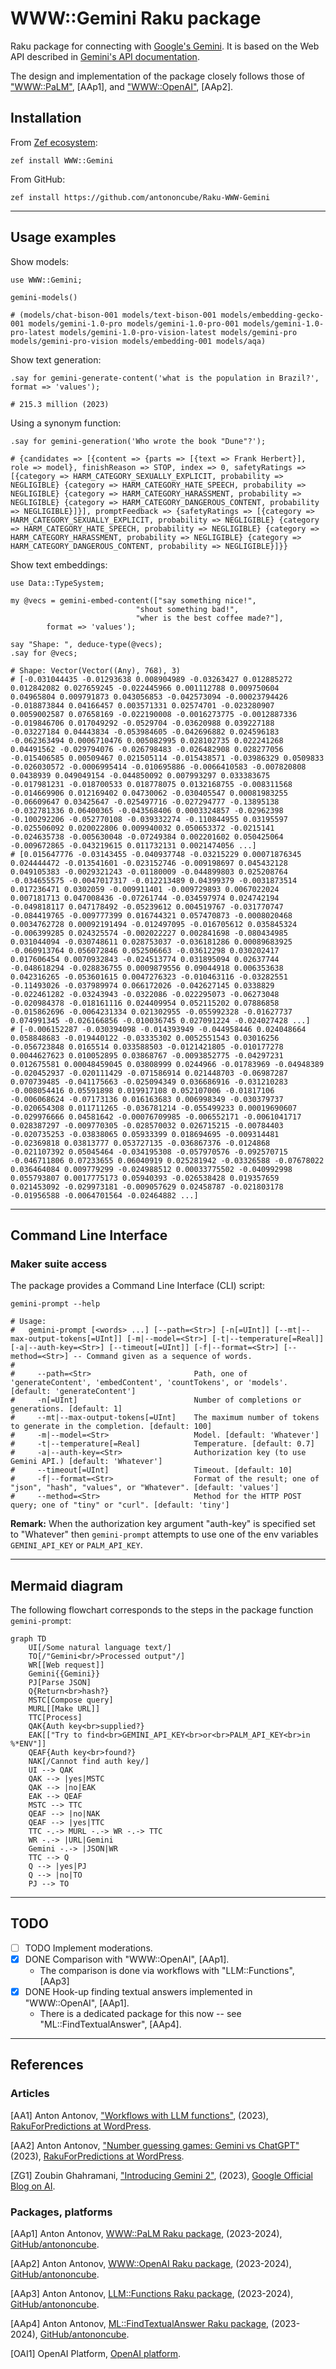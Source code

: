# WWW::Gemini Raku package

Raku package for connecting with [Google's Gemini](https://gemini.google.com/app).
It is based on the Web API described in [Gemini's API documentation](https://ai.google.dev/docs/gemini_api_overview).

The design and implementation of the package closely follows those of 
["WWW::PaLM"](https://raku.land/zef:antononcube/WWW::PaLM), [AAp1], and
["WWW::OpenAI"](https://raku.land/zef:antononcube/WWW::OpenAI), [AAp2].

## Installation 

From [Zef ecosystem](https://raku.land):

```
zef install WWW::Gemini
```

From GitHub:

```
zef install https://github.com/antononcube/Raku-WWW-Gemini
```

-----

## Usage examples

Show models:

```perl6
use WWW::Gemini;

gemini-models()
```
```
# (models/chat-bison-001 models/text-bison-001 models/embedding-gecko-001 models/gemini-1.0-pro models/gemini-1.0-pro-001 models/gemini-1.0-pro-latest models/gemini-1.0-pro-vision-latest models/gemini-pro models/gemini-pro-vision models/embedding-001 models/aqa)
```

Show text generation:

```perl6
.say for gemini-generate-content('what is the population in Brazil?', format => 'values');
```
```
# 215.3 million (2023)
```

Using a synonym function:

```perl6
.say for gemini-generation('Who wrote the book "Dune"?');
```
```
# {candidates => [{content => {parts => [{text => Frank Herbert}], role => model}, finishReason => STOP, index => 0, safetyRatings => [{category => HARM_CATEGORY_SEXUALLY_EXPLICIT, probability => NEGLIGIBLE} {category => HARM_CATEGORY_HATE_SPEECH, probability => NEGLIGIBLE} {category => HARM_CATEGORY_HARASSMENT, probability => NEGLIGIBLE} {category => HARM_CATEGORY_DANGEROUS_CONTENT, probability => NEGLIGIBLE}]}], promptFeedback => {safetyRatings => [{category => HARM_CATEGORY_SEXUALLY_EXPLICIT, probability => NEGLIGIBLE} {category => HARM_CATEGORY_HATE_SPEECH, probability => NEGLIGIBLE} {category => HARM_CATEGORY_HARASSMENT, probability => NEGLIGIBLE} {category => HARM_CATEGORY_DANGEROUS_CONTENT, probability => NEGLIGIBLE}]}}
```

Show text embeddings:

```perl6
use Data::TypeSystem;

my @vecs = gemini-embed-content(["say something nice!",
                            "shout something bad!",
                            "wher is the best coffee made?"],
        format => 'values');

say "Shape: ", deduce-type(@vecs);
.say for @vecs;
```
```
# Shape: Vector(Vector((Any), 768), 3)
# [-0.031044435 -0.01293638 0.008904989 -0.03263427 0.012885272 0.012842082 0.027659245 -0.022445966 0.001112788 0.009750604 0.04965804 0.009791873 0.043056853 -0.042573094 -0.00023794426 -0.018873844 0.04166457 0.003571331 0.02574701 -0.023280907 0.0059002587 0.07658169 -0.022190008 -0.0016273775 -0.0012887336 -0.019846706 0.017049292 -0.0529704 -0.03620988 0.039227188 -0.03227184 0.04443834 -0.053984605 -0.042696882 0.024596183 -0.062363494 0.0006710476 0.005082995 0.028102735 0.022241268 0.04491562 -0.029794076 -0.026798483 -0.026482908 0.028277056 -0.015406585 0.00509467 0.021505114 -0.015438571 -0.03986329 0.0509833 -0.026030572 -0.0006995414 -0.010695886 -0.0066410583 -0.007820808 0.0438939 0.049049154 -0.044850092 0.007993297 0.033383675 -0.017981231 -0.018700533 0.018778075 0.0132168755 -0.008311568 -0.014669906 0.012169402 0.04730062 -0.030405547 0.00081983255 -0.06609647 0.03425647 -0.025497716 -0.027294777 -0.13895138 -0.032781336 0.06400365 -0.043568406 0.0003324857 -0.02962398 -0.100292206 -0.052770108 -0.039332274 -0.110844955 0.03195597 -0.025506092 0.020022806 0.009940032 0.050653372 -0.0215141 -0.024635738 -0.005630048 -0.07249384 0.002201602 0.050425064 -0.009672865 -0.043219615 0.011732131 0.0021474056 ...]
# [0.015647776 -0.03143455 -0.040937748 -0.03215229 0.00071876345 0.024444472 -0.013541601 -0.023152746 -0.009198697 0.045432128 0.049105383 -0.0029321243 -0.01180009 -0.044899803 0.025208764 -0.034655575 -0.0047017317 -0.012213489 0.04399379 -0.0031873514 0.017236471 0.0302059 -0.009911401 -0.009729893 0.0067022024 0.007181713 0.047008436 -0.07261744 -0.034597974 0.024742194 -0.049818117 0.047178492 -0.05239612 0.004519767 -0.031770747 -0.084419765 -0.009777399 0.016744321 0.057470873 -0.0008020468 0.0034762728 0.00092191494 -0.012497095 -0.016705612 0.035845324 -0.006399285 0.024325574 -0.002022227 0.002841698 -0.080434985 0.031044094 -0.030748611 0.028753037 -0.036181286 0.00089683925 -0.060913764 0.056072846 0.052506663 -0.03612298 0.030202417 0.017606454 0.0070932843 -0.024513774 0.031895094 0.02637744 -0.048618294 -0.028836755 0.0009879556 0.09044918 0.006353638 0.042316265 -0.053601615 0.0047276323 -0.010463116 -0.03282551 -0.11493026 -0.037989974 0.066172026 -0.042627145 0.0338829 -0.022461282 -0.03243943 -0.0322086 -0.022295073 -0.06273048 -0.020984378 -0.018161116 0.024409954 0.052115202 0.07886858 -0.015862696 -0.0064231334 0.021302955 -0.055992328 -0.01627737 0.074991345 -0.026166856 -0.010036745 0.027091224 -0.024027428 ...]
# [-0.006152287 -0.030394098 -0.014393949 -0.044958446 0.024048664 0.058848683 -0.019440122 -0.03335302 0.0052551543 0.03016256 -0.056723848 0.0165514 0.033588503 -0.0121421805 -0.010177278 0.0044627623 0.010052895 0.03868767 -0.0093852775 -0.04297231 0.012675581 0.00048459045 0.03808999 0.0244966 -0.01783969 -0.04948389 -0.020452937 -0.020111429 -0.071586914 0.021448703 -0.06987287 0.070739485 -0.041175663 -0.025094349 0.036686916 -0.031210283 -0.008054416 0.05591898 0.019917108 0.052107006 -0.01817106 -0.006068624 -0.07173136 0.016163683 0.006998349 -0.030379737 -0.020654308 0.011711265 -0.036781214 -0.055499233 0.00019690607 -0.029976666 0.04581642 -0.00076709985 -0.006552171 -0.0061041717 0.028387297 -0.009770305 -0.028570032 0.026715215 -0.00784403 -0.020735253 -0.03838065 0.05933399 0.018694695 -0.009314481 -0.02369818 0.03813777 0.053727135 -0.036867376 -0.0124868 -0.021107392 0.05045464 -0.034195308 -0.057970576 -0.092570715 -0.046711806 0.07233655 0.06040919 0.025281942 -0.03326588 -0.07678022 0.036464084 0.009779299 -0.024988512 0.00033775502 -0.040992998 0.055793807 0.0017775173 0.05940393 -0.026538428 0.019357659 0.021453092 -0.029973181 -0.009057629 0.02458787 -0.021803178 -0.01956588 -0.0064701564 -0.02464882 ...]
```


-------

## Command Line Interface

### Maker suite access

The package provides a Command Line Interface (CLI) script:

```shell
gemini-prompt --help
```
```
# Usage:
#   gemini-prompt [<words> ...] [--path=<Str>] [-n[=UInt]] [--mt|--max-output-tokens[=UInt]] [-m|--model=<Str>] [-t|--temperature[=Real]] [-a|--auth-key=<Str>] [--timeout[=UInt]] [-f|--format=<Str>] [--method=<Str>] -- Command given as a sequence of words.
#   
#     --path=<Str>                       Path, one of 'generateContent', 'embedContent', 'countTokens', or 'models'. [default: 'generateContent']
#     -n[=UInt]                          Number of completions or generations. [default: 1]
#     --mt|--max-output-tokens[=UInt]    The maximum number of tokens to generate in the completion. [default: 100]
#     -m|--model=<Str>                   Model. [default: 'Whatever']
#     -t|--temperature[=Real]            Temperature. [default: 0.7]
#     -a|--auth-key=<Str>                Authorization key (to use Gemini API.) [default: 'Whatever']
#     --timeout[=UInt]                   Timeout. [default: 10]
#     -f|--format=<Str>                  Format of the result; one of "json", "hash", "values", or "Whatever". [default: 'values']
#     --method=<Str>                     Method for the HTTP POST query; one of "tiny" or "curl". [default: 'tiny']
```

**Remark:** When the authorization key argument "auth-key" is specified set to "Whatever"
then `gemini-prompt` attempts to use one of the env variables `GEMINI_API_KEY` or `PALM_API_KEY`.


--------

## Mermaid diagram

The following flowchart corresponds to the steps in the package function `gemini-prompt`:

```mermaid
graph TD
	UI[/Some natural language text/]
	TO[/"Gemini<br/>Processed output"/]
	WR[[Web request]]
	Gemini{{Gemini}}
	PJ[Parse JSON]
	Q{Return<br>hash?}
	MSTC[Compose query]
	MURL[[Make URL]]
	TTC[Process]
	QAK{Auth key<br>supplied?}
	EAK[["Try to find<br>GEMINI_API_KEY<br>or<br>PALM_API_KEY<br>in %*ENV"]]
	QEAF{Auth key<br>found?}
	NAK[/Cannot find auth key/]
	UI --> QAK
	QAK --> |yes|MSTC
	QAK --> |no|EAK
	EAK --> QEAF
	MSTC --> TTC
	QEAF --> |no|NAK
	QEAF --> |yes|TTC
	TTC -.-> MURL -.-> WR -.-> TTC
	WR -.-> |URL|Gemini 
	Gemini -.-> |JSON|WR
	TTC --> Q 
	Q --> |yes|PJ
	Q --> |no|TO
	PJ --> TO
```

------

## TODO

- [ ] TODO Implement moderations.
- [X] DONE Comparison with "WWW::OpenAI", [AAp1].
  - The comparison is done via workflows with "LLM::Functions", [AAp3]
- [X] DONE Hook-up finding textual answers implemented in "WWW::OpenAI", [AAp1].
  - There is a dedicated package for this now -- see "ML::FindTextualAnswer", [AAp4]. 

------

## References


### Articles

[AA1] Anton Antonov,
["Workflows with LLM functions"](https://rakuforprediction.wordpress.com/2023/08/01/workflows-with-llm-functions/),
(2023),
[RakuForPredictions at WordPress](https://rakuforprediction.wordpress.com).

[AA2] Anton Antonov,
["Number guessing games: Gemini vs ChatGPT"](https://rakuforprediction.wordpress.com/2023/08/06/number-guessing-games-gemini-vs-chatgpt/)
(2023),
[RakuForPredictions at WordPress](https://rakuforprediction.wordpress.com).

[ZG1] Zoubin Ghahramani,
["Introducing Gemini 2"](https://blog.google/technology/ai/google-gemini-2-ai-large-language-model/),
(2023),
[Google Official Blog on AI](https://blog.google/technology/ai/).

### Packages, platforms

[AAp1] Anton Antonov,
[WWW::PaLM Raku package](https://github.com/antononcube/Raku-WWW-PaLM),
(2023-2024),
[GitHub/antononcube](https://github.com/antononcube).

[AAp2] Anton Antonov,
[WWW::OpenAI Raku package](https://github.com/antononcube/Raku-WWW-OpenAI),
(2023-2024),
[GitHub/antononcube](https://github.com/antononcube).

[AAp3] Anton Antonov,
[LLM::Functions Raku package](https://github.com/antononcube/Raku-LLM-Functions),
(2023-2024),
[GitHub/antononcube](https://github.com/antononcube).

[AAp4] Anton Antonov,
[ML::FindTextualAnswer Raku package](https://github.com/antononcube/Raku-ML-FindTextualAnswer),
(2023-2024),
[GitHub/antononcube](https://github.com/antononcube).

[OAI1] OpenAI Platform, [OpenAI platform](https://platform.openai.com/).

